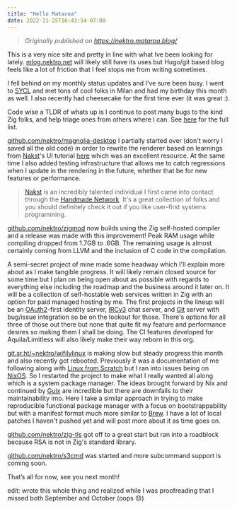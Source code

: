 ```yaml
---
title: "Hello Mataroa"
date: 2022-11-25T16:43:54-07:00
---
```


> *Originally published on https://nektro.mataroa.blog/*

This is a very nice site and pretty in line with what Ive been looking for lately. [mlog.nektro.net](https://mlog.nektro.net/) will likely still have its uses but Hugo/git based blog feels like a lot of friction that I feel stops me from writing sometimes.

I fell behind on my monthly status updates and I've sure been busy. I went to [SYCL](https://sycl.it/) and met tons of cool folks in Milan and had my birthday this month as well. I also recently had cheesecake for the first time ever (it was great :).

Code wise a TLDR of whats up is I continue to post many bugs to the kind Zig folks, and help triage ones from others where I can. See [here](https://github.com/issues?page=2&q=is%3Aissue+author%3Anektro+archived%3Afalse+created%3A%3E2022-08-18) for the full list.

[github.com/nektro/magnolia-desktop](https://github.com/nektro/magnolia-desktop) I partially started over (don't worry I saved all the old code) in order to rewrite the renderer based on learnings from [Nakst](https://gitlab.com/nakst)'s UI tutorial [here](https://nakst.gitlab.io/tutorial/ui-part-1.html) which was an excellent resource. At the same time I also added testing infrastructure that allows me to catch regressions when I update in the rendering in the future, whether that be for new features or performance.

> [Nakst](https://nakst.gitlab.io/) is an incredibly talented individual I first came into contact through the [Handmade Network](https://handmade.network/). It's a great collection of folks and you should definitely check it out if you like user-first systems programming.

[github.com/nektro/zigmod](https://github.com/nektro/zigmod) now builds using the Zig self-hosted compiler and a release was made with this improvement! Peak RAM usage while compiling dropped from 1.7GB to .6GB. The remaining usage is almost certainly coming from LLVM and the inclusion of C code in the compilation.

A semi-secret project of mine made some headway which I'll explain more about as I make tangible progress. It will likely remain closed source for some time but I plan on being open about as possible with regards to everything else including the roadmap and the business around it later on. It will be a collection of self-hostable web services written in Zig with an option for paid managed hosting by me. The first projects in the lineup will be an [OAuth2](https://oauth.net/2/)-first identity server, [IRCv3](https://ircv3.net/) chat server, and [Git](https://git-scm.com/) server with bug/issue integration so be on the lookout for those. There's options for all three of those out there but none that quite fit my feature and performance desires so making them I shall be doing. The CI features developed for Aquila/Limitless will also likely make their way reborn in this org.

[git.sr.ht/~nektro/wifilylinux](https://git.sr.ht/~nektro/wifilylinux) is making slow but steady progress this month and also recently got rebooted. Previously it was a documentation of me following along with [Linux from Scratch](https://www.linuxfromscratch.org/) but I ran into issues being on [NixOS](https://nixos.org/). So I restarted the project to make what I really wanted all along which is a system package manager. The ideas brought forward by Nix and continued by [Guix](https://guix.gnu.org/) are incredible but there are downfalls to their maintainability imo. Here I take a similar approach in trying to make reproducible functional package manager with a focus on bootstrappability but with a manifest format much more similar to [Brew](https://brew.sh/). I have a lot of local patches I haven't pushed yet and will post more about it as time goes on.

[github.com/nektro/zig-tls](https://github.com/nektro/zig-tls) got off to a great start but ran into a roadblock because RSA is not in Zig's standard library.

[github.com/nektro/s3cmd](https://github.com/nektro/s3cmd) was started and more subcommand support is coming soon.

That’s all for now, see you next month!

edit: wrote this whole thing and realized while I was proofreading that I missed both September and October (oops 😓)
